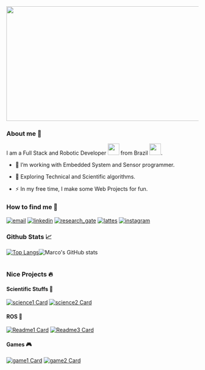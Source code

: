 <div align="center">
  <img src="https://media.giphy.com/media/dWesBcTLavkZuG35MI/giphy.gif" width="600" height="300"/>
</div>

### About me 👋

I am a Full Stack and Robotic Developer <img src="https://media.giphy.com/media/WUlplcMpOCEmTGBtBW/giphy.gif" width="30"> from Brazil <img src="https://media2.giphy.com/media/L1RCuTvmJILT2/200w.webp?cid=ecf05e47y6ydtny7oim6pbun1rhouxb7kadt75bi3hfkq4vk&rid=200w.webp&ct=g" width="30">.

- :telescope: I’m working with Embedded System and Sensor programmer.

- :seedling: Exploring Technical and Scientific algorithms.

- :zap: In my free time, I make some Web Projects for fun.

### How to find me 👀

[![email](https://img.shields.io/badge/email%20me-D14836?style=for-the-badge&logo=gmail&logoColor=white)](mailto:gabbyru2@gmail.com)
[![linkedin](https://img.shields.io/badge/visit%20my%20LinkedIn-0077B5?style=for-the-badge&logo=linkedin&logoColor=white)](www.linkedin.com/in/m-moura97/)
[![research_gate](https://img.shields.io/badge/check%20my%20researches-00CCBB.svg?&style=for-the-badge&logo=ResearchGate&logoColor=white)](https://www.researchgate.net/profile/Marcos-Moura-6)
[![lattes](https://img.shields.io/badge/lattes%20plataform-2DAAE9?style=for-the-badge&logo=lattes&logoColor=white)](http://lattes.cnpq.br/1975235571252981)
[![instagram](https://img.shields.io/badge/Follow%20my%20instagram-E4405F?style=for-the-badge&logo=instagram&logoColor=white)](https://www.instagram.com/markin_moura97/)


### Github Stats 📈

[![Top Langs](https://github-readme-stats.vercel.app/api/top-langs/?username=marcos-moura97&layout=compact&line_height=20&card_width=250)](https://github.com/anuraghazra/github-readme-stats)![Marco's GitHub stats](https://github-readme-stats.vercel.app/api?username=marcos-moura97&show_icons=true&theme=default&line_height=20&card_width=200)

#
### Nice Projects 🔥

#### Scientific Stuffs 🧪
  [![science1 Card](https://github-readme-stats.vercel.app/api/pin/?username=marcos-moura97&repo=eletromagnetism_python&line_height=35&card_width=100)](https://github.com/marcos-moura97/eletromagnetism_python)
  [![science2 Card](https://github-readme-stats.vercel.app/api/pin/?username=marcos-moura97&repo=naca_profile_plot&line_height=50&card_width=100)](https://github.com/marcos-moura97/naca_profile_plot)

#### ROS 🤖
  [![Readme1 Card](https://github-readme-stats.vercel.app/api/pin/?username=marcos-moura97&repo=mcqueen_ros&line_height=35&card_width=100)](https://github.com/marcos-moura97/mcqueen_ros)
  [![Readme3 Card](https://github-readme-stats.vercel.app/api/pin/?username=marcos-moura97&repo=video_stream_ros2&line_height=35&card_width=100)](https://github.com/marcos-moura97/video_stream_ros2)
  
#### Games 🎮
  [![game1 Card](https://github-readme-stats.vercel.app/api/pin/?username=marcos-moura97&repo=jogo_dinossauro__brasil_2020&line_height=35&card_width=100)](https://github.com/marcos-moura97/jogo_dinossauro__brasil_2020)
  [![game2 Card](https://github-readme-stats.vercel.app/api/pin/?username=marcos-moura97&repo=jogos&line_height=100&card_width=100)](https://github.com/marcos-moura97/jogos)
  
